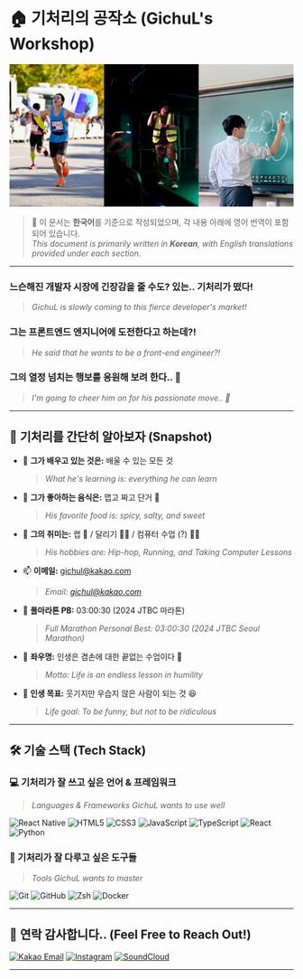 # 🏠 기처리의 공작소 (GichuL's Workshop)

![Welcome Banner](banner.png)

> 💬 이 문서는 **한국어**를 기준으로 작성되었으며, 각 내용 아래에 영어 번역이 포함되어 있습니다.  
> *This document is primarily written in **Korean**, with English translations provided under each section.*

---

### 느슨해진 개발자 시장에 긴장감을 줄 수도? 있는.. **기처리**가 떴다!  
> *GichuL is slowly coming to this fierce developer's market!*

### 그는 **프론트엔드 엔지니어**에 도전한다고 하는데?!  
> *He said that he wants to be a front-end engineer?!*

### 그의 열정 넘치는 행보를 응원해 보려 한다.. 🤪  
> *I'm going to cheer him on for his passionate move.. 🤪*

---

## 💫 기처리를 간단히 알아보자 (Snapshot)

- 🌱 **그가 배우고 있는 것은:** 배울 수 있는 모든 것  
  > *What he's learning is: everything he can learn*

- 🍴 **그가 좋아하는 음식은:** 맵고 짜고 단거 🍭  
  > *His favorite food is: spicy, salty, and sweet*

- 🚀 **그의 취미는:** 랩 🎤 / 달리기 🏃‍♂️ / 컴퓨터 수업 (?) 🧑‍🏫  
  > *His hobbies are: Hip-hop, Running, and Taking Computer Lessons*

- 📫 **이메일:** gichul@kakao.com  
  > *Email: gichul@kakao.com*

- 🤸 **풀마라톤 PB:** 03:00:30 (2024 JTBC 마라톤)  
  > *Full Marathon Personal Best: 03:00:30 (2024 JTBC Seoul Marathon)*

- 📝 **좌우명:** 인생은 겸손에 대한 끝없는 수업이다 🫡  
  > *Motto: Life is an endless lesson in humility*

- 🏁 **인생 목표:** 웃기지만 우습지 않은 사람이 되는 것 😆  
  > *Life goal: To be funny, but not to be ridiculous*

---

## 🛠️ 기술 스택 (Tech Stack)

### 💻 기처리가 잘 쓰고 싶은 언어 & 프레임워크  
> *Languages & Frameworks GichuL wants to use well*

![React Native](https://img.shields.io/badge/React_Native-20232A?style=flat-square&logo=react&logoColor=61DAFB)
![HTML5](https://img.shields.io/badge/HTML5-E34F26?style=flat-square&logo=html5&logoColor=white)
![CSS3](https://img.shields.io/badge/CSS3-1572B6?style=flat-square&logo=css3&logoColor=white)
![JavaScript](https://img.shields.io/badge/JavaScript-F7DF1E?style=flat-square&logo=javascript&logoColor=black)
![TypeScript](https://img.shields.io/badge/TypeScript-3178C6?style=flat-square&logo=typescript&logoColor=white)
![React](https://img.shields.io/badge/React-61DAFB?style=flat-square&logo=react&logoColor=black)
![Python](https://img.shields.io/badge/Python-3776AB?style=flat-square&logo=python&logoColor=white)

### 🧰 기처리가 잘 다루고 싶은 도구들  
> *Tools GichuL wants to master*

![Git](https://img.shields.io/badge/Git-F05032?style=flat-square&logo=git&logoColor=white)
![GitHub](https://img.shields.io/badge/GitHub-181717?style=flat-square&logo=github&logoColor=white)
![Zsh](https://img.shields.io/badge/Zsh-F15A24?style=flat-square&logo=Zsh&logoColor=white)
![Docker](https://img.shields.io/badge/Docker-2496ED?style=flat-square&logo=docker&logoColor=white)

---

## 📲 연락 감사합니다.. (Feel Free to Reach Out!)

<div align="left">
  <a href="mailto:gichul@kakao.com"><img src="https://img.shields.io/badge/Kakao%20Mail-FFCD00?style=flat-square&logo=kakao&logoColor=black" alt="Kakao Email" /></a>
  <a href="https://www.instagram.com/jun_h.h/"><img src="https://img.shields.io/badge/Instagram-E4405F?style=flat-square&logo=instagram&logoColor=white" alt="Instagram" /></a>
  <a href="https://soundcloud.com/junho07021" target="_blank">
    <img src="https://img.shields.io/badge/SoundCloud-FF5500?style=flat-square&logo=soundcloud&logoColor=white" alt="SoundCloud" />
  </a>
</div>

---
